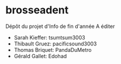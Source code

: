 # brosseadent
Dépôt du projet d'Info de fin d'année
A éditer
  - Sarah Kieffer: tsumtsum3003
  - Thibault Gruez: pacificsound3003
  - Thomas Briquet: PandaDuMetro
  - Gérald Gallet: Edohad
